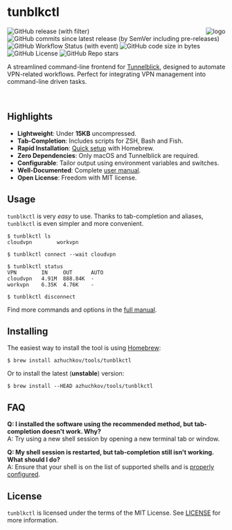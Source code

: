 # tunblkctl

<img src="https://github.com/azhuchkov/tunblkctl/assets/765471/25bf7e5a-e53b-4c8d-b99f-e96da1dae6bc" alt="logo" align="right"/>

![GitHub release (with filter)](https://img.shields.io/github/v/release/azhuchkov/tunblkctl)
![GitHub commits since latest release (by SemVer including pre-releases)](https://img.shields.io/github/commits-since/azhuchkov/tunblkctl/latest)
![GitHub Workflow Status (with event)](https://img.shields.io/github/actions/workflow/status/azhuchkov/tunblkctl/makefile.yml)
![GitHub code size in bytes](https://img.shields.io/github/languages/code-size/azhuchkov/tunblkctl)
![GitHub License](https://img.shields.io/github/license/azhuchkov/tunblkctl)
![GitHub Repo stars](https://img.shields.io/github/stars/azhuchkov/tunblkctl?style=flat)

A streamlined command-line frontend for [Tunnelblick], designed to automate VPN-related 
workflows. Perfect for integrating VPN management into command-line driven tasks.

<br clear="right"/>

## Highlights
- **Lightweight**: Under **15KB** uncompressed.
- **Tab-Completion**: Includes scripts for ZSH, Bash and Fish.
- **Rapid Installation**: [Quick setup](#installing) with Homebrew.
- **Zero Dependencies**: Only macOS and Tunnelblick are required.
- **Configurable**: Tailor output using environment variables and switches.
- **Well-Documented**: Complete [user manual][man].
- **Open License**: Freedom with MIT license.

## Usage
`tunblkctl` is very _easy_ to use. Thanks to tab-completion and aliases, 
`tunblkctl` is even simpler and more convenient. 

```console
$ tunblkctl ls
cloudvpn		workvpn

$ tunblkctl connect --wait cloudvpn

$ tunblkctl status
VPN        IN     OUT      AUTO
cloudvpn   4.91M  888.84K  -
workvpn    6.35K  4.76K    -

$ tunblkctl disconnect
```
Find more commands and options in the [full manual][man].

## Installing
The easiest way to install the tool is using [Homebrew](https://brew.sh/):

`$ brew install azhuchkov/tools/tunblkctl`

Or to install the latest (**unstable**) version:

`$ brew install --HEAD azhuchkov/tools/tunblkctl`

## FAQ
**Q: I installed the software using the recommended method, but tab-completion doesn't work. Why?**  
A: Try using a new shell session by opening a new terminal tab or window.

**Q: My shell session is restarted, but tab-completion still isn't working. What should I do?**  
A: Ensure that your shell is on the list of supported shells and is [properly configured](https://docs.brew.sh/Shell-Completion). 

## License
`tunblkctl` is licensed under the terms of the MIT License.
See [LICENSE](https://github.com/azhuchkov/tunblkctl/blob/main/LICENSE)
for more information.


[man]: https://github.com/azhuchkov/tunblkctl/wiki/User-Manual
[Tunnelblick]: https://tunnelblick.net
